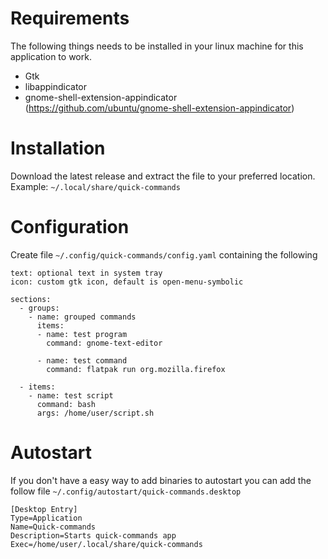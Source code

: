 # Requirements
The following things needs to be installed in your linux machine for this application to work.

* Gtk
* libappindicator
* gnome-shell-extension-appindicator (https://github.com/ubuntu/gnome-shell-extension-appindicator)

# Installation
Download the latest release and extract the file to your preferred location.  
Example: `~/.local/share/quick-commands`

# Configuration
Create file `~/.config/quick-commands/config.yaml` containing the following
```
text: optional text in system tray
icon: custom gtk icon, default is open-menu-symbolic

sections:
  - groups:
    - name: grouped commands
      items:
      - name: test program
        command: gnome-text-editor

      - name: test command
        command: flatpak run org.mozilla.firefox

  - items:
    - name: test script
      command: bash
      args: /home/user/script.sh
```

# Autostart
If you don't have a easy way to add binaries to autostart you can add the follow file `~/.config/autostart/quick-commands.desktop`
```
[Desktop Entry]
Type=Application
Name=Quick-commands
Description=Starts quick-commands app
Exec=/home/user/.local/share/quick-commands
```